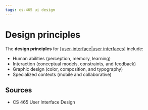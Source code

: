 ```yaml
---
tags: cs-465 ui design
---
```


# Design principles

The **design principles** for [[user-interface|user interfaces]] include:

- Human abilities (perception, memory, learning)
- Interaction (conceptual models, constraints, and feedback)
- Graphic design (color, composition, and typography)
- Specialized contexts (mobile and collaborative)

## Sources

- CS 465 User Interface Design

[//begin]: # "Autogenerated link references for markdown compatibility"
[user-interface|user interfaces]: user-interface "User Interface"
[//end]: # "Autogenerated link references"
